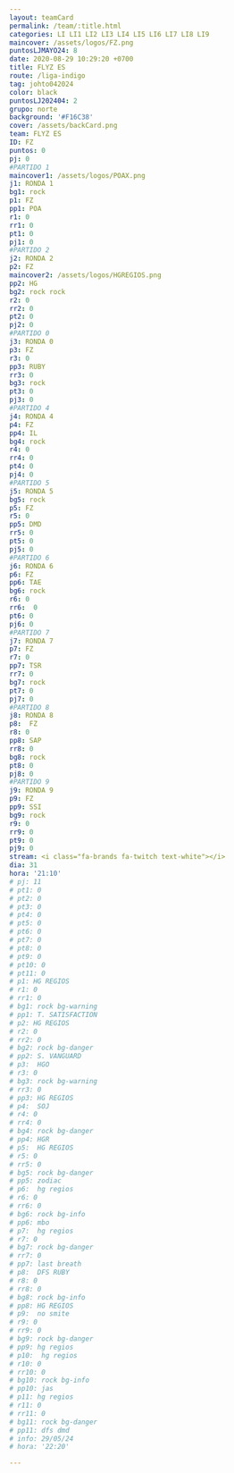 ```yaml
---
layout: teamCard
permalink: /team/:title.html
categories: LI LI1 LI2 LI3 LI4 LI5 LI6 LI7 LI8 LI9
maincover: /assets/logos/FZ.png
puntosLJMAYO24: 8
date: 2020-08-29 10:29:20 +0700
title: FLYZ ES
route: /liga-indigo
tag: johto042024
color: black
puntosLJ202404: 2
grupo: norte
background: '#F16C38'
cover: /assets/backCard.png
team: FLYZ ES
ID: FZ
puntos: 0
pj: 0
#PARTIDO 1
maincover1: /assets/logos/POAX.png
j1: RONDA 1
bg1: rock
p1: FZ
pp1: POA
r1: 0
rr1: 0
pt1: 0
pj1: 0
#PARTIDO 2
j2: RONDA 2
p2: FZ
maincover2: /assets/logos/HGREGIOS.png
pp2: HG
bg2: rock rock
r2: 0
rr2: 0
pt2: 0
pj2: 0
#PARTIDO 0
j3: RONDA 0
p3: FZ
r3: 0
pp3: RUBY
rr3: 0
bg3: rock
pt3: 0
pj3: 0
#PARTIDO 4
j4: RONDA 4
p4: FZ
pp4: IL
bg4: rock 
r4: 0
rr4: 0
pt4: 0
pj4: 0
#PARTIDO 5
j5: RONDA 5
bg5: rock 
p5: FZ
r5: 0
pp5: DMD
rr5: 0
pt5: 0
pj5: 0
#PARTIDO 6
j6: RONDA 6
p6: FZ
pp6: TAE
bg6: rock
r6: 0
rr6:  0
pt6: 0
pj6: 0
#PARTIDO 7
j7: RONDA 7
p7: FZ
r7: 0
pp7: TSR
rr7: 0
bg7: rock 
pt7: 0
pj7: 0
#PARTIDO 8
j8: RONDA 8
p8:  FZ
r8: 0
pp8: SAP
rr8: 0
bg8: rock 
pt8: 0
pj8: 0
#PARTIDO 9
j9: RONDA 9
p9: FZ
pp9: SSI
bg9: rock
r9: 0
rr9: 0
pt9: 0
pj9: 0
stream: <i class="fa-brands fa-twitch text-white"></i>
dia: 31
hora: '21:10'
# pj: 11
# pt1: 0
# pt2: 0
# pt3: 0
# pt4: 0
# pt5: 0
# pt6: 0
# pt7: 0
# pt8: 0
# pt9: 0
# pt10: 0
# pt11: 0
# p1: HG REGIOS
# r1: 0
# rr1: 0
# bg1: rock bg-warning
# pp1: T. SATISFACTION
# p2: HG REGIOS
# r2: 0
# rr2: 0
# bg2: rock bg-danger
# pp2: S. VANGUARD
# p3:  HGO
# r3: 0
# bg3: rock bg-warning
# rr3: 0
# pp3: HG REGIOS
# p4:  SOJ
# r4: 0
# rr4: 0
# bg4: rock bg-danger
# pp4: HGR
# p5:  HG REGIOS
# r5: 0
# rr5: 0
# bg5: rock bg-danger
# pp5: zodiac
# p6:  hg regios
# r6: 0
# rr6: 0
# bg6: rock bg-info
# pp6: mbo
# p7:  hg regios
# r7: 0
# bg7: rock bg-danger
# rr7: 0
# pp7: last breath
# p8:  DFS RUBY
# r8: 0
# rr8: 0 
# bg8: rock bg-info
# pp8: HG REGIOS
# p9:  no smite
# r9: 0
# rr9: 0
# bg9: rock bg-danger
# pp9: hg regios
# p10:  hg regios
# r10: 0
# rr10: 0
# bg10: rock bg-info
# pp10: jas
# p11: hg regios
# r11: 0
# rr11: 0
# bg11: rock bg-danger
# pp11: dfs dmd
# info: 29/05/24
# hora: '22:20'

---
```



